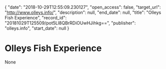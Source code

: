 {
  "date": "2018-10-29T12:55:09.230127", 
  "open_access": false, 
  "target_url": "http://www.olleys.info/", 
  "description": null, 
  "end_date": null, 
  "title": "Olleys Fish Experience", 
  "record_id": "20181029T125509/pot5Ll8QBrRDiOUwHJihkg==", 
  "publisher": "olleys.info", 
  "start_date": null
}

# Olleys Fish Experience

None